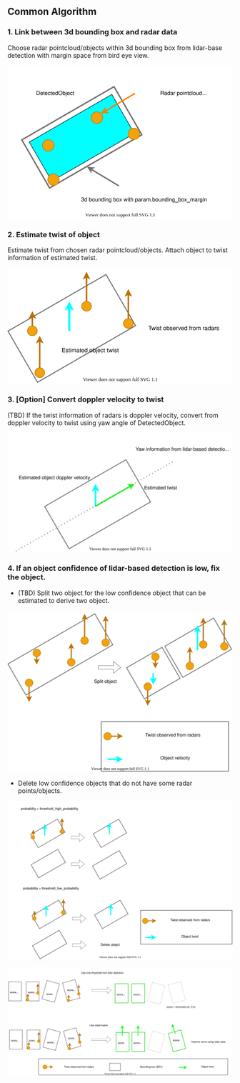 
## Common Algorithm
### 1. Link between 3d bounding box and radar data

Choose radar pointcloud/objects within 3d bounding box from lidar-base detection with margin space from bird eye view.

![choose_radar](radar_fusion_to_detected_object_1.drawio.svg)

### 2. Estimate twist of object

Estimate twist from chosen radar pointcloud/objects.
Attach object to twist information of estimated twist.

![estimate_doppler_velocity](radar_fusion_to_detected_object_2.drawio.svg)

### 3. [Option] Convert doppler velocity to twist

(TBD) If the twist information of radars is doppler velocity, convert from doppler velocity to twist using yaw angle of DetectedObject.

![process_high_confidence](radar_fusion_to_detected_object_3.drawio.svg)

### 4. If an object confidence of lidar-based detection is low, fix the object.

- (TBD) Split two object for the low confidence object that can be estimated to derive two object.

![process_low_confidence](radar_fusion_to_detected_object_4.drawio.svg)

- Delete low confidence objects that do not have some radar points/objects.

![process_low_confidence](radar_fusion_to_detected_object_5.drawio.svg)

![process_low_confidence](radar_fusion_to_detected_object_6.drawio.svg)
